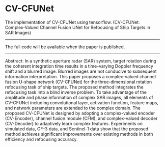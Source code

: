 # CV-CFUNet
The implementation of CV-CFUNet using tensorflow. (CV-CFUNet: Complex-Valued Channel Fusion UNet for Refocusing of Ship Targets in SAR Images)

************************************************************
The full code will be available when the paper is published.
************************************************************

Abstract:
In a synthetic aperture radar (SAR) system, target rotation during the coherent integration time results in a time-varying Doppler frequency shift and a blurred image. Blurred images are not conducive to subsequent information interpretation. This paper proposes a complex-valued channel fusion U-shape network (CV-CFUNet) for the three-dimensional rotation refocusing task of ship targets. The proposed method integrates the refocusing task into a blind inverse problem. To take advantage of the amplitude and phase information of complex SAR images, all elements of CV-CFUNet including convolutional layer, activation function, feature maps, and network parameters are extended to the complex domain. The proposed CV-CFUNet is designed by adopting a complex-valued encoder (CV-Encoder), channel fusion module (CFM), and complex-valued decoder (CV-Decoder) to adaptively learn complex features. Experiments on simulated data, GF-3 data, and Sentinel-1 data show that the proposed method achieves significant improvements over existing methods in both efficiency and refocusing accuracy.
